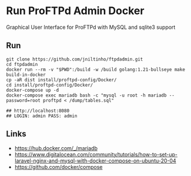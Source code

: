 # Run ProFTPd Admin Docker

Graphical User Interface for ProFTPd with MySQL and sqlite3 support


## Run

```
git clone https://github.com/jniltinho/ftpdadmin.git
cd ftpdadmin
docker run --rm -v "$PWD":/build -w /build golang:1.21-bullseye make build-in-docker
cp -aR dist install/proftpd-config/Docker/
cd install/proftpd-config/Docker/
docker-compose up -d
docker-compose exec mariadb bash -c "mysql -u root -h mariadb --password=root proftpd < /dump/tables.sql"

## http://localhost:8080
## LOGIN: admin PASS: admin
```


## Links

- https://hub.docker.com/_/mariadb
- https://www.digitalocean.com/community/tutorials/how-to-set-up-laravel-nginx-and-mysql-with-docker-compose-on-ubuntu-20-04
- https://github.com/docker/compose
